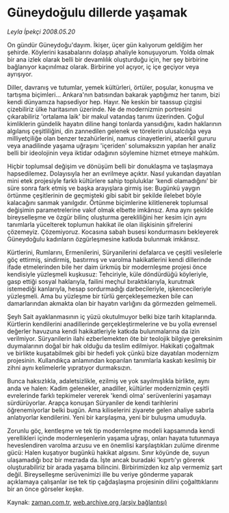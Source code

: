 # Güneydoğulu dillerde yaşamak

*Leyla İpekçi 2008.05.20*

<tr><td class="metin" colspan="2" style="padding-top: 20px; padding-left: 5px; padding-right: 10px;">On gündür Güneydoğu'dayım. İkişer, üçer gün kalıyorum geldiğim her şehirde. Köylerini kasabalarını dolaşıp ahaliyle konuşuyorum. Yolda olmak bir ana izlek olarak belli bir devamlılık oluşturduğu için, her şey birbirine bağlanıyor kaçınılmaz olarak. Birbirine yol açıyor, iç içe geçiyor veya ayrışıyor.</td></tr><tr><td class="metin" colspan="2" style="padding-top: 20px; padding-left: 5px; padding-right: 10px;"><p> Diller, davranış ve tutumlar, yemek kültürleri, örtüler, poşular, konuşma ve tartışma biçimleri... Ankara'nın batısından bakarak yaptığımız her tanım, bizi kendi dünyamıza hapsediyor hep. Hayır. Ne keskin bir taassup çizgisi çizebiliriz ülke haritasının üzerinde. Ne de modernizmin portresini çıkarabiliriz 'ortalama laik' bir makul vatandaş tanımı üzerinden. Çoğul kimliklerin gündelik hayatın diline hangi tonlarda yansıdığını, kadın haklarının algılanış çeşitliliğini, din zannedilen gelenek ve törelerin ulusalcılığa veya milliyetçiliğe olan benzer tezahürlerini, namus cinayetlerini, ataerkil gururu veya anadilinde yaşama uğraşını 'içeriden' solumaksızın yapılan her analiz belli bir ideolojinin veya iktidar odağının söylemine hizmet etmeye mahkûm.
<p>Hiçbir toplumsal değişim ve dönüşüm belli bir donuklaşma ve taşlaşmaya hapsedilemez. Dolayısıyla her an evrilmeye açıktır. Nasıl yukarıdan dayatılan mini etek projesiyle farklı kültürlere sahip topluluklar 'kendi olamadığını' bir süre sonra fark etmiş ve başka arayışlara girmiş ise: Bugünkü yaygın örtünme çeşitlerinin de geçmişteki gibi sabit bir şekilde ilelebet böyle kalacağını sanmak yanılgıdır. Örtünme biçimlerine kilitlenerek toplumsal değişimin parametrelerine vakıf olmak elbette imkânsız. Ama aynı şekilde bireyselleşme ve özgür bilinç oluşturma gerekliliğini her kesim için aynı tanımlarla yücelterek toplumun hakikat ile olan ilişkisinin şifrelerini çözemeyiz. Çözemiyoruz. Kocasına sabah busesi kondurmasını bekleyerek Güneydoğulu kadınların özgürleşmesine katkıda bulunmak imkânsız.
<p>Kürtlerini, Rumlarını, Ermenilerini, Süryanilerini defalarca ve çeşitli vesilelerle göç ettirmiş, sindirmiş, bastırmış ve varolma hakikatlerini kendi dillerinde ifade etmelerinden bile her daim ürkmüş bir modernleşme projesi önce kendisiyle yüzleşmeli kuşkusuz: Tehciriyle, küle döndürdüğü köyleriyle, gasp ettiği sosyal haklarıyla, failini meçhul bıraktıklarıyla, kurutmak istemediği kanlarıyla, hesap sordurmadığı darbecileriyle, işkencecileriyle yüzleşmeli. Ama bu yüzleşme bir türlü gerçekleşemezken bile can damarlarından akmakta olan bir hayatın varlığını da görmezden gelmemeli. 
<p>Şeyh Sait ayaklanmasının iç yüzü okutulmuyor belki bize tarih kitaplarında. Kürtlerin kendilerini anadillerinde gerçekleştirmelerine ve bu yolla evrensel değerler havuzuna kendi hakikatleriyle katkıda bulunmalarına da izin verilmiyor. Süryanilerin ilahi ezberlemekten öte bir teolojik bilgiye gereksinim duymalarının doğal bir hak olduğu da teslim edilmiyor. Hakikati çoğaltmak ve birlikte kuşatabilmek gibi bir hedefi yok çünkü bize dayatılan modernizm projesinin. Kullandıkça anlamından koparılan tanımlarla kaskatı kesilmiş bir zihni aynı kelimelerle yıpratıyor durmaksızın. 
<p>Bunca haksızlıkla, adaletsizlikle, ezilmiş ve yok sayılmışlıkla birlikte, aynı anda ve halen: Kadim gelenekler, anadiller, kültürler modernizmin çeşitli evrelerinde farklı tepkimeler vererek 'kendi olma' serüvenlerini yaşamayı sürdürüyorlar. Arapça konuşan Süryaniler de kendi tarihlerini öğrenemiyorlar belki bugün. Ama kiliselerini ziyarete gelen ahaliye sabırla anlatıyorlar kendilerini. Yeni bir karşılaşma, yeni bir buluşma umuduyla. 
<p>Zorunlu göç, kentleşme ve tek tip modernleşme modeli kapsamında kendi yerellikleri içinde modernleşenlerin yaşama uğraşı, onları hayata tutunmaya heveslendiren varolma arzusu ve en önemlisi karşılaştıkları zulüme direnme gücü: Halen kuşatıyor bugünkü hakikat algısını. Sınır köyünde de, suyun ulaşamadığı boz bir mezrada da. İşte ancak buradaki 'kıpırtı'yı görerek oluşturabiliriz bir arada yaşama bilincini. Birbirimizden kız alıp vermemiz şart değil. Bireyselleşme serüvenimizi ille bu veriye gönderme yaparak açıklamaya çalışanlar ise tek tip çağdaşlaşma projesinin dilini çoğalttıklarını bir an önce görseler keşke.<br/></p></p></p></p></p></p></td></tr>

Kaynak: [zaman.com.tr](http://zaman.com.tr/yazar.do?yazino=691710), [web.archive.org (arşiv bağlantısı)](http://web.archive.org/web/20080528061626/http://www.zaman.com.tr:80/yazar.do?yazino=691710)
